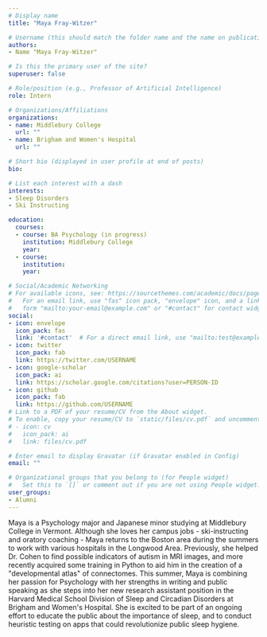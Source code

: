 ```yaml
---
# Display name
title: "Maya Fray-Witzer"

# Username (this should match the folder name and the name on publications)
authors:
- Name "Maya Fray-Witzer"

# Is this the primary user of the site?
superuser: false

# Role/position (e.g., Professor of Artificial Intelligence)
role: Intern

# Organizations/Affiliations
organizations:
- name: Middlebury College   
  url: ""
- name: Brigham and Women's Hospital
  url: ""

# Short bio (displayed in user profile at end of posts)
bio: 

# List each interest with a dash
interests:
- Sleep Disorders
- Ski Instructing

education:
  courses:
  - course: BA Psychology (in progress)
    institution: Middlebury College 
    year:
  - course: 
    institution: 
    year: 

# Social/Academic Networking
# For available icons, see: https://sourcethemes.com/academic/docs/page-builder/#icons
#   For an email link, use "fas" icon pack, "envelope" icon, and a link in the
#   form "mailto:your-email@example.com" or "#contact" for contact widget.
social:
- icon: envelope
  icon_pack: fas
  link: '#contact'  # For a direct email link, use "mailto:test@example.org".
- icon: twitter
  icon_pack: fab
  link: https://twitter.com/USERNAME
- icon: google-scholar
  icon_pack: ai
  link: https://scholar.google.com/citations?user=PERSON-ID
- icon: github
  icon_pack: fab
  link: https://github.com/USERNAME
# Link to a PDF of your resume/CV from the About widget.
# To enable, copy your resume/CV to `static/files/cv.pdf` and uncomment the lines below.
# - icon: cv
#   icon_pack: ai
#   link: files/cv.pdf

# Enter email to display Gravatar (if Gravatar enabled in Config)
email: ""

# Organizational groups that you belong to (for People widget)
#   Set this to `[]` or comment out if you are not using People widget.
user_groups:
- Alumni
---
```


Maya is a Psychology major and Japanese minor studying at Middlebury College in Vermont. Although she loves her campus jobs - ski-instructing and oratory coaching - Maya returns to the Boston area during the summers to work with various hospitals in the Longwood Area. Previously, she helped Dr. Cohen to find possible indicators of autism in MRI images, and more recently acquired some training in Python to aid him in the creation of a "developmental atlas" of connectomes. This summer, Maya is combining her passion for Psychology with her strengths in writing and public speaking as she steps into her new research assistant position in the Harvard Medical School Division of Sleep and Circadian Disorders at Brigham and Women's Hospital. She is excited to be part of an ongoing effort to educate the public about the importance of sleep, and to conduct heuristic testing on apps that could revolutionize public sleep hygiene.
